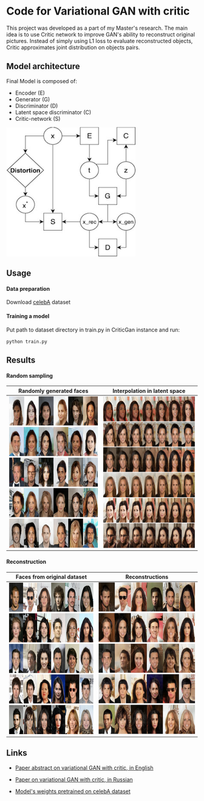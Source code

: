 # Code for Variational GAN with critic

This project was developed as a part of my Master's research. 
The main idea is to use Сritic network to improve GAN's ability to reconstruct original pictures. Instead of simply using L1 loss to evaluate reconstructed objects, Critic approximates joint distribution on objects pairs. 

## Model architecture 
Final Model is composed of:
- Encoder (E)
- Generator (G)
- Discriminator (D)
- Latent space discriminator (C)
- Critic-network (S)

<img src="./images/model-scheme.jpg " width="340" height="340">

## Usage
#### Data preparation
Download [celebA](https://www.kaggle.com/jessicali9530/celeba-dataset) dataset
#### Training a model
Put path to dataset directory in train.py in CriticGan instance and run: 
```
python train.py
```

## Results
#### Random sampling 
Randomly generated faces          |  Interpolation in latent space
:-------------------------:|:-------------------------:
<img src="./images/random-faces.png " width="400" height="400">  |  <img src="./images/interpolation.png " width="400" height="400">

#### Reconstruction

Faces from original dataset          |  Reconstructions
:-------------------------:|:-------------------------:
<img src="./images/reconstruction-real.png " width="400" height="400">  |  <img src="./images/reconstruction-fake.png " width="400" height="400">

## Links
* [Paper abstract on variational GAN with critic, in English](https://docs.google.com/document/d/1nLn8K2qPqiQy0baZWrhOWw9l6Qq5qBrot4_uuzM7y4g/edit?usp=sharing)

* [Paper on variational GAN with critic, in Russian](https://docs.google.com/document/d/1BN6-4jeCU4xXMLtFPaltRlhMjnVWl82j1AcAVYUm5PE/edit?usp=sharing)

* [Model's weights pretrained on celebA dataset](https://drive.google.com/file/d/1nR4MkdTwpixklpKZNX45t-5ZRf_GTAaz/view?usp=sharing)

